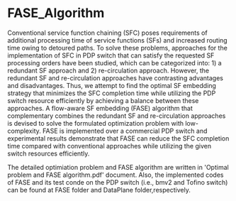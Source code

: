 # FASE_Algorithm

Conventional service function chaining (SFC) poses requirements of additional processing time of service functions (SFs) and increased routing time owing to detoured paths. To solve these problems, approaches for the implementation of SFC in PDP switch that can satisfy the requested SF processing orders have been studied, which can be categorized into: 1) a redundant SF approach and 2) re-circulation approach. However, the redundant SF and re-circulation approaches have contrasting advantages and disadvantages.  Thus, we attempt to find the optimal SF embedding strategy that minimizes the SFC completion time while utilizing the PDP switch resource efficiently by achieving a balance between these approaches. A flow-aware SF embedding (FASE) algorithm that complementary combines the redundant SF and re-circulation approaches is devised to solve the formulated optimization problem with low-complexity. FASE is implemented over a commercial PDP switch and experimental results demonstrate that FASE can reduce the SFC completion time compared with conventional approaches while utilizing the given switch resources efficiently.

The detailed optimiation problem and FASE algorithm are written in 'Optimal problem and FASE algorithm.pdf' document.
Also, the implemented codes of FASE and its test conde on the PDP switch (i.e., bmv2 and Tofino switch) can be found at FASE folder 
and DataPlane folder,respectively.
